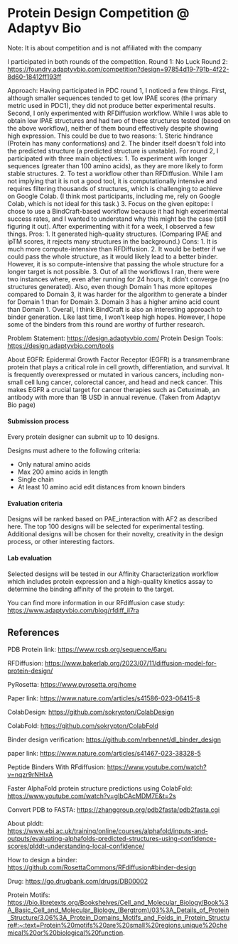 # Protein Design Competition @ Adaptyv Bio
Note: It is about competition and is not affiliated with the company 

I participated in both rounds of the competition. 
Round 1: No Luck 
Round 2: https://foundry.adaptyvbio.com/competition?design=97854d19-791b-4f22-8d60-18412ff193ff

Approach: 
Having participated in PDC round 1, I noticed a few things. First, although smaller sequences tended to get low IPAE scores (the primary metric used in PDC1), they did not produce better experimental results. Second, I only experimented with RFDiffusion workflow. While I was able to obtain low IPAE structures and had two of these structures tested (based on the above workflow), neither of them bound effectively despite showing high expression. This could be due to two reasons: 1. Steric hindrance (Protein has many conformations) and 2. The binder itself doesn't fold into the predicted structure (a predicted structure is unstable). For round 2, I participated with three main objectives: 1. To experiment with longer sequences (greater than 100 amino acids), as they are more likely to form stable structures. 2. To test a workflow other than RFDiffusion. While I am not implying that it is not a good tool, it is computationally intensive and requires filtering thousands of structures, which is challenging to achieve on Google Colab. (I think most participants, including me, rely on Google Colab, which is not ideal for this task.) 3. Focus on the given epitope: I chose to use a BindCraft-based workflow because it had high experimental success rates, and I wanted to understand why this might be the case (still figuring it out). After experimenting with it for a week, I observed a few things. Pros: 1. It generated high-quality structures. (Comparing IPAE and ipTM scores, it rejects many structures in the background.) Cons: 1. It is much more compute-intensive than RFDiffusion. 2. It would be better if we could pass the whole structure, as it would likely lead to a better binder. However, it is so compute-intensive that passing the whole structure for a longer target is not possible. 3. Out of all the workflows I ran, there were two instances where, even after running for 24 hours, it didn’t converge (no structures generated). Also, even though Domain 1 has more epitopes compared to Domain 3, it was harder for the algorithm to generate a binder for Domain 1 than for Domain 3. Domain 3 has a higher amino acid count than Domain 1. Overall, I think BindCraft is also an interesting approach to binder generation. Like last time, I won’t keep high hopes. However, I hope some of the binders from this round are worthy of further research.

Problem Statement:
https://design.adaptyvbio.com/
Protein Design Tools: 
https://design.adaptyvbio.com/tools

About EGFR:
Epidermal Growth Factor Receptor (EGFR) is a transmembrane protein that plays a critical role in cell growth, differentiation, and survival. It is frequently overexpressed or mutated in various cancers, including non-small cell lung cancer, colorectal cancer, and head and neck cancer. This makes EGFR a crucial target for cancer therapies such as Cetuximab, an antibody with more than 1B USD in annual revenue. (Taken from Adaptyv Bio page)

#### Submission process

Every protein designer can submit up to 10 designs.

Designs must adhere to the following criteria:

- Only natural amino acids
- Max 200 amino acids in length
- Single chain
- At least 10 amino acid edit distances from known binders

#### Evaluation criteria

Designs will be ranked based on PAE_interaction with AF2 as described here.
The top 100 designs will be selected for experimental testing.
Additional designs will be chosen for their novelty, creativity in the design process, or other interesting factors.

#### Lab evaluation

Selected designs will be tested in our Affinity Characterization workflow which includes protein expression and a high-quality kinetics assay to determine the binding affinity of the protein to the target.

You can find more information in our RFdiffusion case study: https://www.adaptyvbio.com/blog/rfdiff_il7ra


## References

PDB Protein link:
https://www.rcsb.org/sequence/6aru

RFDiffusion:
https://www.bakerlab.org/2023/07/11/diffusion-model-for-protein-design/

PyRosetta:
https://www.pyrosetta.org/home

Paper link:
https://www.nature.com/articles/s41586-023-06415-8

ColabDesign:
https://github.com/sokrypton/ColabDesign

ColabFold: 
https://github.com/sokrypton/ColabFold

Binder design verification:
https://github.com/nrbennet/dl_binder_design

paper link: https://www.nature.com/articles/s41467-023-38328-5

Peptide Binders With RFdiffusion:
https://www.youtube.com/watch?v=nqzr9rNHlxA

Faster AlphaFold protein structure predictions using ColabFold:
https://www.youtube.com/watch?v=gIbCAcMDM7E&t=2s

Convert PDB to FASTA:
https://zhanggroup.org/pdb2fasta/pdb2fasta.cgi

About plddt:
https://www.ebi.ac.uk/training/online/courses/alphafold/inputs-and-outputs/evaluating-alphafolds-predicted-structures-using-confidence-scores/plddt-understanding-local-confidence/

How to design a binder:
https://github.com/RosettaCommons/RFdiffusion#binder-design

Drug:
https://go.drugbank.com/drugs/DB00002

Protein Motifs:
https://bio.libretexts.org/Bookshelves/Cell_and_Molecular_Biology/Book%3A_Basic_Cell_and_Molecular_Biology_(Bergtrom)/03%3A_Details_of_Protein_Structure/3.06%3A_Protein_Domains_Motifs_and_Folds_in_Protein_Structure#:~:text=Protein%20motifs%20are%20small%20regions,unique%20chemical%20or%20biological%20function.
